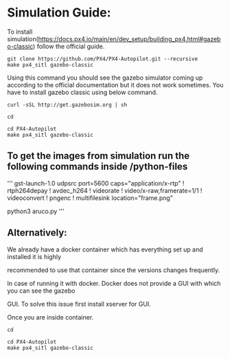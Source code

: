 # Simulation Guide:

To install simulation(https://docs.px4.io/main/en/dev_setup/building_px4.html#gazebo-classic) follow the official guide.

```
git clone https://github.com/PX4/PX4-Autopilot.git --recursive
make px4_sitl gazebo-classic
```
Using this command you should see the gazebo simulator coming up according to the official
documentation but it does not work sometimes. You have to install gazebo classic using below
command.

```
curl -sSL http://get.gazebosim.org | sh
```
```
cd
```
```
cd PX4-Autopilot
make px4_sitl gazebo-classic
```
## To get the images from simulation run the following commands inside /python-files
'''
gst-launch-1.0 udpsrc port=5600 caps="application/x-rtp" ! rtph264depay ! avdec_h264 ! videorate ! video/x-raw,framerate=1/1 ! videoconvert ! pngenc ! multifilesink location="frame.png"

python3 aruco.py
'''
## Alternatively:

We already have a docker container which has everything set up and installed it is highly

recommended to use that container since the versions changes frequently.

In case of running it with docker. Docker does not provide a GUI with which you can see the gazebo

GUI. To solve this issue first install xserver for GUI.

Once you are inside container.

```
cd
```
```
cd PX4-Autopilot
make px4_sitl gazebo-classic
```
